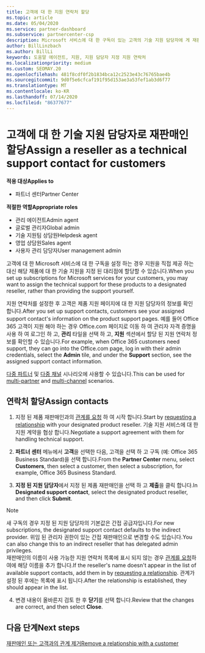 ```yaml
---
title: 고객에 대 한 지원 연락처 할당
ms.topic: article
ms.date: 05/04/2020
ms.service: partner-dashboard
ms.subservice: partnercenter-csp
description: Microsoft 서비스에 대 한 구독이 있는 고객의 기술 지원 담당자에 게 재판매인을 할당 하는 방법에 대해 알아봅니다.
author: BillLinzbach
ms.author: BillLi
keywords: 도움말 에이전트, 지원, 지원 담당자 지정 지원 연락처
ms.localizationpriority: medium
ms.custom: SEOMAY.20
ms.openlocfilehash: 481f8cdf0f2b1834bca12c2523e43c76765bae4b
ms.sourcegitcommit: 9d0f5e6cfcaf191f95d153ae3a53fef1ab3d6f77
ms.translationtype: MT
ms.contentlocale: ko-KR
ms.lasthandoff: 07/14/2020
ms.locfileid: "86377677"
---
```

# <a name="assign-a-reseller-as-a-technical-support-contact-for-customers"></a><span data-ttu-id="36ba4-104">고객에 대 한 기술 지원 담당자로 재판매인 할당</span><span class="sxs-lookup"><span data-stu-id="36ba4-104">Assign a reseller as a technical support contact for customers</span></span>

<span data-ttu-id="36ba4-105">**적용 대상**</span><span class="sxs-lookup"><span data-stu-id="36ba4-105">**Applies to**</span></span>

- <span data-ttu-id="36ba4-106">파트너 센터</span><span class="sxs-lookup"><span data-stu-id="36ba4-106">Partner Center</span></span>

<span data-ttu-id="36ba4-107">**적절한 역할**</span><span class="sxs-lookup"><span data-stu-id="36ba4-107">**Appropriate roles**</span></span>

- <span data-ttu-id="36ba4-108">관리 에이전트</span><span class="sxs-lookup"><span data-stu-id="36ba4-108">Admin agent</span></span>
- <span data-ttu-id="36ba4-109">글로벌 관리자</span><span class="sxs-lookup"><span data-stu-id="36ba4-109">Global admin</span></span>
- <span data-ttu-id="36ba4-110">기술 지원팀 상담원</span><span class="sxs-lookup"><span data-stu-id="36ba4-110">Helpdesk agent</span></span>
- <span data-ttu-id="36ba4-111">영업 상담원</span><span class="sxs-lookup"><span data-stu-id="36ba4-111">Sales agent</span></span>
- <span data-ttu-id="36ba4-112">사용자 관리 담당자</span><span class="sxs-lookup"><span data-stu-id="36ba4-112">User management admin</span></span>

<span data-ttu-id="36ba4-113">고객에 대 한 Microsoft 서비스에 대 한 구독을 설정 하는 경우 지원을 직접 제공 하는 대신 해당 제품에 대 한 기술 지원을 지정 된 대리점에 할당할 수 있습니다.</span><span class="sxs-lookup"><span data-stu-id="36ba4-113">When you set up subscriptions for Microsoft services for your customers, you may want to assign the technical support for these products to a designated reseller, rather than providing the support yourself.</span></span>

<span data-ttu-id="36ba4-114">지원 연락처를 설정한 후 고객은 제품 지원 페이지에 대 한 지원 담당자의 정보를 확인 합니다.</span><span class="sxs-lookup"><span data-stu-id="36ba4-114">After you set up support contacts, customers see your assigned support contact's information on the product support pages.</span></span> <span data-ttu-id="36ba4-115">예를 들어 Office 365 고객이 지원 해야 하는 경우 Office.com 페이지로 이동 하 여 관리자 자격 증명을 사용 하 여 로그인 하 고, **관리** 타일을 선택 하 고, **지원** 섹션에서 할당 된 지원 연락처 정보를 확인할 수 있습니다.</span><span class="sxs-lookup"><span data-stu-id="36ba4-115">For example, when Office 365 customers need support, they can go into the Office.com page, log in with their admin credentials, select the **Admin** tile, and under the **Support** section, see the assigned support contact information.</span></span>

<span data-ttu-id="36ba4-116">[다중 파트너](multipartner.md) 및 [다중 채널](multichannel.md) 시나리오에 사용할 수 있습니다.</span><span class="sxs-lookup"><span data-stu-id="36ba4-116">This can be used for [multi-partner](multipartner.md) and [multi-channel](multichannel.md) scenarios.</span></span> 

<a href="" id="assigncontacts"></a>
## <a name="assign-contacts"></a><span data-ttu-id="36ba4-117">연락처 할당</span><span class="sxs-lookup"><span data-stu-id="36ba4-117">Assign contacts</span></span>

1.  <span data-ttu-id="36ba4-118">지정 된 제품 재판매인과의 [관계를 요청](request-a-relationship-with-a-customer.md) 하 여 시작 합니다.</span><span class="sxs-lookup"><span data-stu-id="36ba4-118">Start by [requesting a relationship](request-a-relationship-with-a-customer.md) with your designated product reseller.</span></span> <span data-ttu-id="36ba4-119">기술 지원 서비스에 대 한 지원 계약을 협상 합니다.</span><span class="sxs-lookup"><span data-stu-id="36ba4-119">Negotiate a support agreement with them for handling technical support.</span></span>

2.  <span data-ttu-id="36ba4-120">**파트너 센터** 메뉴에서 **고객**을 선택한 다음, 고객을 선택 하 고 구독 (예: Office 365 Business Standard)을 선택 합니다.</span><span class="sxs-lookup"><span data-stu-id="36ba4-120">From the **Partner Center** menu, select **Customers**, then select a customer, then select a subscription, for example, Office 365 Business Standard.</span></span>

3.  <span data-ttu-id="36ba4-121">**지정 된 지원 담당자**에서 지정 된 제품 재판매인을 선택 하 고 **제출**을 클릭 합니다.</span><span class="sxs-lookup"><span data-stu-id="36ba4-121">In  **Designated support contact**, select the designated product reseller, and then click **Submit**.</span></span> 

   >[!NOTE]  
 ><span data-ttu-id="36ba4-122">새 구독의 경우 지정 된 지원 담당자의 기본값은 간접 공급자입니다.</span><span class="sxs-lookup"><span data-stu-id="36ba4-122">For new subscriptions, the designated support contact defaults to the indirect provider.</span></span> <span data-ttu-id="36ba4-123">위임 된 관리자 권한이 있는 간접 재판매인으로 변경할 수도 있습니다.</span><span class="sxs-lookup"><span data-stu-id="36ba4-123">You can also change this to an indirect reseller that has delegated admin privileges.</span></span>    
><span data-ttu-id="36ba4-124">재판매인의 이름이 사용 가능한 지원 연락처 목록에 표시 되지 않는 경우 [관계를 요청](request-a-relationship-with-a-customer.md)하 여에 해당 이름을 추가 합니다.</span><span class="sxs-lookup"><span data-stu-id="36ba4-124">If the reseller's name doesn't appear in the list of available support contacts, add them in by [requesting a relationship](request-a-relationship-with-a-customer.md).</span></span> <span data-ttu-id="36ba4-125">관계가 설정 된 후에는 목록에 표시 됩니다.</span><span class="sxs-lookup"><span data-stu-id="36ba4-125">After the relationship is established, they should appear in the list.</span></span>  

4.  <span data-ttu-id="36ba4-126">변경 내용이 올바른지 검토 한 후 **닫기**를 선택 합니다.</span><span class="sxs-lookup"><span data-stu-id="36ba4-126">Review that the changes are correct, and then select **Close**.</span></span>

## <a name="next-steps"></a><span data-ttu-id="36ba4-127">다음 단계</span><span class="sxs-lookup"><span data-stu-id="36ba4-127">Next steps</span></span>

[<span data-ttu-id="36ba4-128">재판매인 또는 고객과의 관계 제거</span><span class="sxs-lookup"><span data-stu-id="36ba4-128">Remove a relationship with a customer</span></span>](remove-a-relationship.md)
